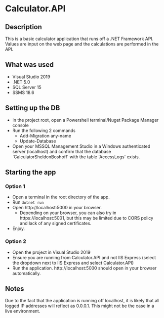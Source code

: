 # Calculator.API

## Description

This is a basic calculator application that runs off a .NET Framework API. Values are input on the web page and the calculations are performed in the API.

## What was used

* Visual Studio 2019
* .NET 5.0
* SQL Server 15
* SSMS 18.6

## Setting up the DB

* In the project root, open a Powershell terminal/Nuget Package Manager console
* Run the following 2 commands
  * Add-Migration any-name
  * Update-Database
* Open your MSSQL Management Studio in a Windows authenticated server (localhost) and confirm that the database 'CalculatorSheldonBoshoff' with the table 'AccessLogs' exists.

## Starting the app

### Option 1
* Open a terminal in the root directory of the app.
* Run `dotnet run`
* Open http://localhost:5000 in your browser.
  * Depending on your browser, you can also try in https://localhost:5001, but this may be limited due to CORS policy and lack of any signed certificates.
* Enjoy.

### Option 2
* Open the project in Visual Studio 2019
* Ensure you are running from Calculator.API and not IIS Express (select the dropdown next to IIS Express and select Calculator.API)
* Run the application. http://localhost:5000 should open in your browser automatically.

## Notes

Due to the fact that the application is running off localhost, it is likely that all logged IP addresses will reflect as 0.0.0.1. This might not be the case in a live environment.
